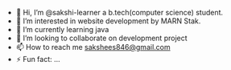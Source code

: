 - 👋 Hi, I’m @sakshi-learner a  b.tech(computer science) student.
- 👀 I’m interested in website development by MARN Stak. 
- 🌱 I’m currently learning java
- 💞️ I’m looking to collaborate on development project 
- 📫 How to reach me sakshees846@gmail.com 
- ⚡ Fun fact: ...
